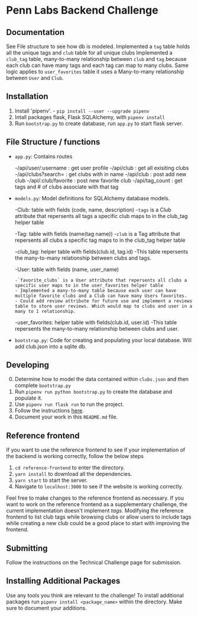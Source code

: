 # Penn Labs Backend Challenge

## Documentation

See File structure to see how db is modeled.
Implemented a `tag` table holds all the unique tags and `club` table for all unique clubs
Implemented a `club_tag` table, many-to-many relationship between `club` and `tag` because each club can have many tags and each tag can map to many clubs.
Same logic applies to `user_favorites` table it uses a Many-to-many relationship between `User` and `Club`.

## Installation

1. Install 'pipenv'. - `pip install --user --upgrade pipenv`
2. Intall packages flask, Flask SQLAlchemy, with `pipenv install`
3. Run `bootstrap.py` to create database, run `app.py` to start flask server.

## File Structure / functions

- `app.py`: Contains routes

   -/api/user/:username : get user profile
   -/api/club : get all exisiting clubs
   -/api/clubs?search=<QUERY> : get clubs with <QUERY> in name
   -/api/club : post add new club
   -/api/:club/favorite : post new favorite club
   -/api/tag_count : get tags and # of clubs associate with that tag


- `models.py`: Model definitions for SQLAlchemy database models. 

   -Club: table with fields (code, name, description)
      -`tags` is a Club attribute that repersents all tags a specific club maps to in the club_tag helper table

   -Tag: table with fields (name(tag name))
      -`club` is a Tag attribute that repersents all clubs a specific tag maps to in the club_tag helper table

   -club_tag: helper table with fields(club.id, tag.id)
      -This table repersents the many-to-many relationship between clubs and tags.

   -User: table with fields (name, user_name)

      -`favorite_clubs` is a User attribute that repersents all clubs a specific user maps to in the user_favorites helper table
      - Implemented a many-to-many table because each user can have multiple favorite clubs and a Club can have many Users favorites. 
      - Could add review attribute for future use and implement a reviews table to store user reviews. Which would map to clubs and user in a many to 1 relationship.

   -user_favorites: helper table with fields(club.id, user.id)
      -This table repersents the many-to-many relationship between clubs and user.


- `bootstrap.py`: Code for creating and populating your local database. Will add club.json into a sqlite db.

## Developing

0. Determine how to model the data contained within `clubs.json` and then complete `bootstrap.py`
1. Run `pipenv run python bootstrap.py` to create the database and populate it.
2. Use `pipenv run flask run` to run the project.
3. Follow the instructions [here](https://www.notion.so/pennlabs/Backend-Challenge-Fall-20-31461f3d91ad4f46adb844b1e112b100).
4. Document your work in this `README.md` file.

## Reference frontend

If you want to use the reference frontend to see if your implementation of the
backend is working correctly, follow the below steps

1. `cd reference-frontend` to enter the directory.
2. `yarn install` to download all the dependencies.
3. `yarn start` to start the server.
4. Navigate to `localhost:3000` to see if the website is working correctly.

Feel free to make changes to the reference frontend as necessary. If you want
to work on the reference frontend as a supplementary challenge, the current
implementation doesn't implement _tags_. Modifying the reference frontend to
list club tags while browsing clubs or allow users to include tags while
creating a new club could be a good place to start with improving the frontend.

## Submitting

Follow the instructions on the Technical Challenge page for submission.

## Installing Additional Packages

Use any tools you think are relevant to the challenge! To install additional packages
run `pipenv install <package_name>` within the directory. Make sure to document your additions.

